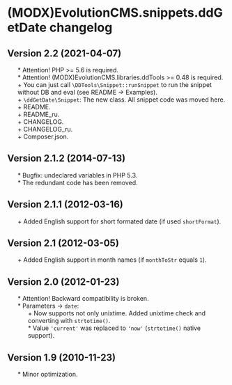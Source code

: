 # (MODX)EvolutionCMS.snippets.ddGetDate changelog


## Version 2.2 (2021-04-07)
* \* Attention! PHP >= 5.6 is required.
* \* Attention! (MODX)EvolutionCMS.libraries.ddTools >= 0.48 is required.
* \+ You can just call `\DDTools\Snippet::runSnippet` to run the snippet without DB and eval (see README → Examples).
* \+ `\ddGetDate\Snippet`: The new class. All snippet code was moved here.
* \+ README.
* \+ README_ru.
* \+ CHANGELOG.
* \+ CHANGELOG_ru.
* \+ Composer.json.


## Version 2.1.2 (2014-07-13)
* \* Bugfix: undeclared variables in PHP 5.3.
* \* The redundant code has been removed.


## Version 2.1.1 (2012-03-16)
* \+ Added English support for short formated date (if used `shortFormat`).


## Version 2.1 (2012-03-05)
* \+ Added English support in month names (if `monthToStr` equals `1`).


## Version 2.0 (2012-01-23)
* \* Attention! Backward compatibility is broken.
* \* Parameters → `date`:
	* \+ Now supports not only unixtime. Added unixtime check and converting with `strtotime()`.
	* \* Value `'current'` was replaced to `'now'` (`strtotime()` native support).


## Version 1.9 (2010-11-23)
* \* Minor optimization.


<link rel="stylesheet" type="text/css" href="https://DivanDesign.ru/assets/files/ddMarkdown.css" />
<style>ul{list-style:none;}</style>